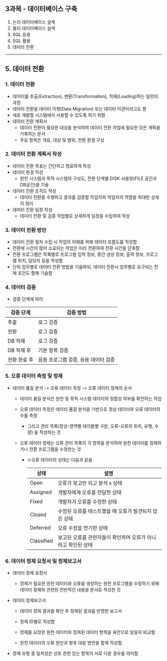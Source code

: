 ## 3과목 - 데이터베이스 구축





1. 논리 데이터베이스 설계
2. 물리 데이터베이스 설계
3. SQL 응용
4. SQL 활용
5. 데이터 전환

---





## 5. 데이터 전환

### 1. 데이터 전환

- 데이터를 추출(Extraction), 변환(Transformation), 적재(Loading)하는 일련의 과정
- 데이터 전환을 데이터 이행(Data Migration) 또는 데이터 이관이라고도 함
- 새로 개발할 시스템에서 사용할 수 있도록 하기 위함
- 데이터 전환 계획서
  - 데이터 전환이 필요한 대상을 분석하여 데이터 전환 작업에 필요한 모든 계획을 기록하는 문서
  - 주요 항목은 개요, 대상 및 범위, 전환 환경 구성





### 2. 데이터 전환 계획서 작성

- 데이터 전환 목표는 간단하고 명료하게 작성
- 데이터 환경 작성
  - 원천 시스템과 목적 시스템의 구성도, 전환 단계별 DISK 사용량(FILE 공간과 DB공간)을 기술
- 데이터 전환 조직도 작성
  - 데이터 전환을 수행하고 결과를 검증할 작업자와 작업자의 역할을 최대한 상세히 정리
- 데이터 전환 일정 작성
  - 데이터 전환 및 검증 작업별로 상세하게 일정을 수립하여 작성





### 3. 데이터 전환 방안

- 데이터 전환 절차 수립 시 작업의 이해를 위해 데이터 흐름도를 작성함
- 전환에 시간이 많이 소요되는 작업은 미리 전환하여 전환 시간을 단축함
- 전환 프로그램은 목록별로 프로그램 입력 정보, 중간 생성 정보, 출력 정보, 프로그램 위치, 담당자 등을 작성함
- 단위 업무별로 데이터 전환 방법을 기술화되, 데이터 전환시 업무별로 요구되는 전제 조건도 함께 기술함





### 4. 데이터 검증

- 검증 단계에 따라 

| 검증 단계    | 검증 방법                            |
| ------------ | ------------------------------------ |
| 추출         | 로그 검증                            |
| 전환         | 로그 검증                            |
| DB 적재      | 로그 검증                            |
| DB 적재 후   | 기본 항목 검증                       |
| 전환 완료 후 | 응용 프로그램 검증, 응용 데이터 검증 |





### 5. 오류 데이터 측정 및 정제

- 데이터 품질 분석 -> 오류 데이터 측정 -> 오류 데이터 정제의 순서

  - 데이터 품질 분석은 원천 및 목적 시스템 데이터의 정합성 여부를 확인하는 작업

  - 오류 데이터 측정은 데이터 품질 분석을 기반으로 정상 데이터와 오류 데이터의 수를 측정

    - 그리고 관리 목록(정상-영역별 테이블별 구분, 오류-오류의 위치, 유형, 수량) 을 작성하는 것

  - 오류 데이터 정제는 오류 관리 목록의 각 항목을 분석하여 원천 데이터를 정제하거나 전환 프로그램을 수정한는 것

    - ㅇ오류 데이터의 상태는 다음과 같음

      | 상태       | 설명                                                         |
      | ---------- | ------------------------------------------------------------ |
      | Open       | 오류가 보고만 되고 분석 x 상태                               |
      | Assigned   | 개발자에게 오류를 전달한 상태                                |
      | Fixed      | 개발자가 오류를 수정한 상태                                  |
      | Closed     | 수정된 오류를 테스트했을 때 오류가 발견되지 않은 상태        |
      | Deferred   | 오류 수정을 연기한 상태                                      |
      | Classified | 보고된 오류를 관련자들이 확인하여 오류가 아니라고 확인된 상태 |

    



### 6. 데이터 정제 요청서 및 정제보고서

- 데이터 정제 요청서

  - 정제가 필요한 원천 데이터와 오류를 생성하는 원천 프로그램을 수정하기 위해 데이터 정제와 관련된 전반적인 내용을 문서로 작성한 것

- 데이터 정제보고서

  - 데이터 정제 결과를 확인 후 정제된 결과를 반영한 보고서
  - 정제 ID별로 작성함
  - 정제를 요청한 원천 데이터와 정제된 데이터 항목을 육안으로 일일히 비교함

  - 원천 데이터의 오류 원인과 향후 대응 방안을 함께 작성함

- 정제 유형 중 일치성은 상호 관련 있는 항목이 서로 다른 경우를 의미함